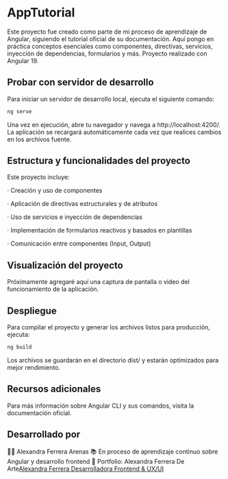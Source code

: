 # AppTutorial

Este proyecto fue creado como parte de mi proceso de aprendizaje de Angular, siguiendo el tutorial oficial de su documentación. Aquí pongo en práctica conceptos esenciales como componentes, directivas, servicios, inyección de dependencias, formularios y más. Proyecto realizado con Angular 19.

## Probar con servidor de desarrollo

Para iniciar un servidor de desarrollo local, ejecuta el siguiente comando:

```bash
ng serve
```

Una vez en ejecución, abre tu navegador y navega a http://localhost:4200/. La aplicación se recargará automáticamente cada vez que realices cambios en los archivos fuente.

## Estructura y funcionalidades del proyecto

Este proyecto incluye:

· Creación y uso de componentes

· Aplicación de directivas estructurales y de atributos

· Uso de servicios e inyección de dependencias

· Implementación de formularios reactivos y basados en plantillas

· Comunicación entre componentes (Input, Output)

## Visualización del proyecto

Próximamente agregaré aquí una captura de pantalla o video del funcionamiento de la aplicación.

## Despliegue

Para compilar el proyecto y generar los archivos listos para producción, ejecuta:

```bash
ng build
```

Los archivos se guardarán en el directorio dist/ y estarán optimizados para mejor rendimiento.


## Recursos adicionales

Para más información sobre Angular CLI y sus comandos, visita la documentación oficial.

## Desarrollado por

👩‍💻 Alexandra Ferrera Arenas
📚 En proceso de aprendizaje continuo sobre Angular y desarrollo frontend
🎨 Portfolio: Alexandra Ferrera De Arte[Alexandra Ferrera Desarrolladora Frontend & UX/UI](https://alexandra-ferrera-portfolio.netlify.app/)